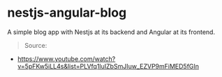 # nestjs-angular-blog
A simple blog app with Nestjs at its backend and Angular at its frontend.

> Source:
- https://www.youtube.com/watch?v=5pFKw5iLL4s&list=PLVfq1luIZbSmJIuw_EZVP9mFiMED5fGIn

